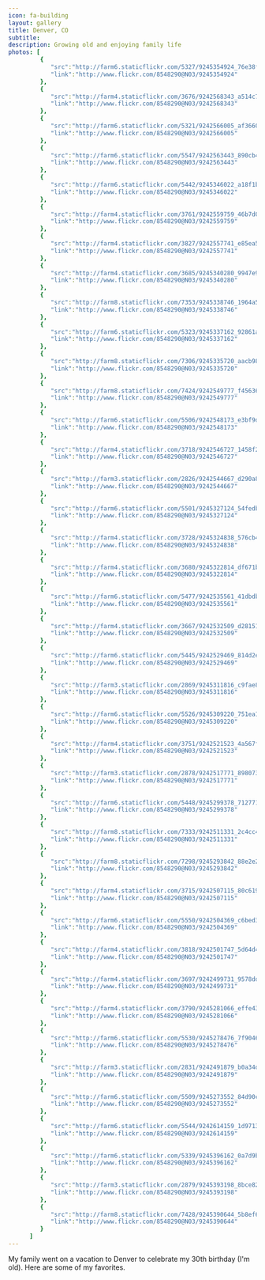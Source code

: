 ```yaml
---
icon: fa-building
layout: gallery
title: Denver, CO
subtitle:
description: Growing old and enjoying family life
photos: [
         {
            "src":"http://farm6.staticflickr.com/5327/9245354924_76e38f5213_z.jpg",
            "link":"http://www.flickr.com/8548290@N03/9245354924"
         },
         {
            "src":"http://farm4.staticflickr.com/3676/9242568343_a514c7bc52_z.jpg",
            "link":"http://www.flickr.com/8548290@N03/9242568343"
         },
         {
            "src":"http://farm6.staticflickr.com/5321/9242566005_af3660f14d_z.jpg",
            "link":"http://www.flickr.com/8548290@N03/9242566005"
         },
         {
            "src":"http://farm6.staticflickr.com/5547/9242563443_890cb46952_z.jpg",
            "link":"http://www.flickr.com/8548290@N03/9242563443"
         },
         {
            "src":"http://farm6.staticflickr.com/5442/9245346022_a18f1bf811_z.jpg",
            "link":"http://www.flickr.com/8548290@N03/9245346022"
         },
         {
            "src":"http://farm4.staticflickr.com/3761/9242559759_46b7d0340a_z.jpg",
            "link":"http://www.flickr.com/8548290@N03/9242559759"
         },
         {
            "src":"http://farm4.staticflickr.com/3827/9242557741_e85ea5cb90_z.jpg",
            "link":"http://www.flickr.com/8548290@N03/9242557741"
         },
         {
            "src":"http://farm4.staticflickr.com/3685/9245340280_9947e90f0f_z.jpg",
            "link":"http://www.flickr.com/8548290@N03/9245340280"
         },
         {
            "src":"http://farm8.staticflickr.com/7353/9245338746_1964a52666_z.jpg",
            "link":"http://www.flickr.com/8548290@N03/9245338746"
         },
         {
            "src":"http://farm6.staticflickr.com/5323/9245337162_92861ae217_z.jpg",
            "link":"http://www.flickr.com/8548290@N03/9245337162"
         },
         {
            "src":"http://farm8.staticflickr.com/7306/9245335720_aacb9876af_z.jpg",
            "link":"http://www.flickr.com/8548290@N03/9245335720"
         },
         {
            "src":"http://farm8.staticflickr.com/7424/9242549777_f456369ec7_z.jpg",
            "link":"http://www.flickr.com/8548290@N03/9242549777"
         },
         {
            "src":"http://farm6.staticflickr.com/5506/9242548173_e3bf9db8ff_z.jpg",
            "link":"http://www.flickr.com/8548290@N03/9242548173"
         },
         {
            "src":"http://farm4.staticflickr.com/3718/9242546727_1458f2fe88_z.jpg",
            "link":"http://www.flickr.com/8548290@N03/9242546727"
         },
         {
            "src":"http://farm3.staticflickr.com/2826/9242544667_d290a8b34f_z.jpg",
            "link":"http://www.flickr.com/8548290@N03/9242544667"
         },
         {
            "src":"http://farm6.staticflickr.com/5501/9245327124_54fedb825f_z.jpg",
            "link":"http://www.flickr.com/8548290@N03/9245327124"
         },
         {
            "src":"http://farm4.staticflickr.com/3728/9245324838_576cb4b126_z.jpg",
            "link":"http://www.flickr.com/8548290@N03/9245324838"
         },
         {
            "src":"http://farm4.staticflickr.com/3680/9245322814_df671b5990_z.jpg",
            "link":"http://www.flickr.com/8548290@N03/9245322814"
         },
         {
            "src":"http://farm6.staticflickr.com/5477/9242535561_41dbdb207d_z.jpg",
            "link":"http://www.flickr.com/8548290@N03/9242535561"
         },
         {
            "src":"http://farm4.staticflickr.com/3667/9242532509_d281514972_z.jpg",
            "link":"http://www.flickr.com/8548290@N03/9242532509"
         },
         {
            "src":"http://farm6.staticflickr.com/5445/9242529469_814d2e0c24_z.jpg",
            "link":"http://www.flickr.com/8548290@N03/9242529469"
         },
         {
            "src":"http://farm3.staticflickr.com/2869/9245311816_c9fae818bd_z.jpg",
            "link":"http://www.flickr.com/8548290@N03/9245311816"
         },
         {
            "src":"http://farm6.staticflickr.com/5526/9245309220_751ea1d50a_z.jpg",
            "link":"http://www.flickr.com/8548290@N03/9245309220"
         },
         {
            "src":"http://farm4.staticflickr.com/3751/9242521523_4a567ff94e_z.jpg",
            "link":"http://www.flickr.com/8548290@N03/9242521523"
         },
         {
            "src":"http://farm3.staticflickr.com/2878/9242517771_8980739787_z.jpg",
            "link":"http://www.flickr.com/8548290@N03/9242517771"
         },
         {
            "src":"http://farm6.staticflickr.com/5448/9245299378_712771451a_z.jpg",
            "link":"http://www.flickr.com/8548290@N03/9245299378"
         },
         {
            "src":"http://farm8.staticflickr.com/7333/9242511331_2c4cc4edb7_z.jpg",
            "link":"http://www.flickr.com/8548290@N03/9242511331"
         },
         {
            "src":"http://farm8.staticflickr.com/7298/9245293842_88e2e22e35_z.jpg",
            "link":"http://www.flickr.com/8548290@N03/9245293842"
         },
         {
            "src":"http://farm4.staticflickr.com/3715/9242507115_80c61957bf_z.jpg",
            "link":"http://www.flickr.com/8548290@N03/9242507115"
         },
         {
            "src":"http://farm6.staticflickr.com/5550/9242504369_c6bed34443_z.jpg",
            "link":"http://www.flickr.com/8548290@N03/9242504369"
         },
         {
            "src":"http://farm4.staticflickr.com/3818/9242501747_5d64d419c6_z.jpg",
            "link":"http://www.flickr.com/8548290@N03/9242501747"
         },
         {
            "src":"http://farm4.staticflickr.com/3697/9242499731_9578dd2180_z.jpg",
            "link":"http://www.flickr.com/8548290@N03/9242499731"
         },
         {
            "src":"http://farm4.staticflickr.com/3790/9245281066_effe43a664_z.jpg",
            "link":"http://www.flickr.com/8548290@N03/9245281066"
         },
         {
            "src":"http://farm6.staticflickr.com/5530/9245278476_7f904664ce_z.jpg",
            "link":"http://www.flickr.com/8548290@N03/9245278476"
         },
         {
            "src":"http://farm3.staticflickr.com/2831/9242491879_b0a34dd896_z.jpg",
            "link":"http://www.flickr.com/8548290@N03/9242491879"
         },
         {
            "src":"http://farm6.staticflickr.com/5509/9245273552_84d90c1a4e_z.jpg",
            "link":"http://www.flickr.com/8548290@N03/9245273552"
         },
         {
            "src":"http://farm6.staticflickr.com/5544/9242614159_1d97130c27_z.jpg",
            "link":"http://www.flickr.com/8548290@N03/9242614159"
         },
         {
            "src":"http://farm6.staticflickr.com/5339/9245396162_0a7d9b8009_z.jpg",
            "link":"http://www.flickr.com/8548290@N03/9245396162"
         },
         {
            "src":"http://farm3.staticflickr.com/2879/9245393198_8bce82506d_z.jpg",
            "link":"http://www.flickr.com/8548290@N03/9245393198"
         },
         {
            "src":"http://farm8.staticflickr.com/7428/9245390644_5b8ef6250d_z.jpg",
            "link":"http://www.flickr.com/8548290@N03/9245390644"
         }
      ]
---
```


My family went on a vacation to Denver to celebrate my 30th birthday (I'm old). Here are some of my favorites.
